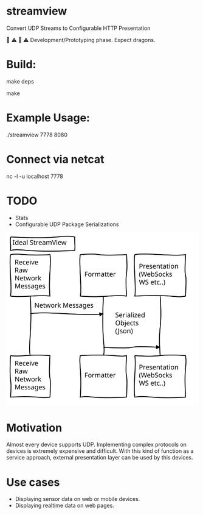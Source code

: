 # streamview
Convert UDP Streams to Configurable HTTP Presentation

:construction: :warning:	 :construction: :warning: Development/Prototyping phase. Expect dragons.

# Build:
  make deps
  
  make

# Example Usage:
./streamview 7778 8080

# Connect via netcat

nc -l -u localhost 7778

# TODO

* Stats
* Configurable UDP Package Serializations

![(LITL)](diagram.svg)

# Motivation

Almost every device supports UDP.  Implementing complex protocols on devices is extremely expensive and difficult.  With this kind of function as a service approach, external presentation layer can be used by this devices. 

# Use cases
* Displaying sensor data on web or mobile devices.
* Displaying realtime data on web pages.

